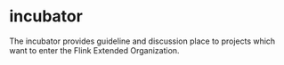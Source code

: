 # incubator
The incubator provides guideline and discussion place to projects which want to enter the Flink Extended Organization.
